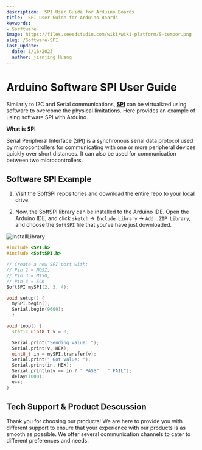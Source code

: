 ```yaml
---
description:  SPI User Guide for Arduino Boards
title:  SPI User Guide for Arduino Boards
keywords:
- Sorftware
image: https://files.seeedstudio.com/wiki/wiki-platform/S-tempor.png
slug: /Software-SPI
last_update:
  date: 1/16/2023
  author: jianjing Huang
---
```


# Arduino Software SPI User Guide

Similarly to I2C and Serial communications, [**SPI**](https://www.arduino.cc/en/reference/SPI) can be virtualized using software to overcome the physical limitations. Here provides an example of using software SPI with Arduino.

**What is SPI**

Serial Peripheral Interface (SPI) is a synchronous serial data protocol used by microcontrollers for communicating with one or more peripheral devices quickly over short distances. It can also be used for communication between two microcontrollers.

## Software SPI Example

1. Visit the [SoftSPI](https://github.com/MajenkoLibraries/SoftSPI) repositories and download the entire repo to your local drive.

2. Now, the SoftSPI library can be installed to the Arduino IDE. Open the Arduino IDE, and click `sketch` -> `Include Library` -> `Add .ZIP Library`, and choose the `SoftSPI` file that you've have just downloaded.

![InstallLibrary](https://files.seeedstudio.com/wiki/Wio-Terminal/img/Xnip2019-11-21_15-50-13.jpg)

```cpp
#include <SPI.h>
#include <SoftSPI.h>

// Create a new SPI port with:
// Pin 2 = MOSI,
// Pin 3 = MISO,
// Pin 4 = SCK
SoftSPI mySPI(2, 3, 4);

void setup() {
  mySPI.begin();
  Serial.begin(9600);
  }

void loop() {
  static uint8_t v = 0;

  Serial.print("Sending value: ");
  Serial.print(v, HEX);
  uint8_t in = mySPI.transfer(v);
  Serial.print(" Got value: ");
  Serial.print(in, HEX);
  Serial.println(v == in ? " PASS" : " FAIL");
  delay(1000);
  v++;
}
```

## Tech Support & Product Descussion

Thank you for choosing our products! We are here to provide you with different support to ensure that your experience with our products is as smooth as possible. We offer several communication channels to cater to different preferences and needs.

<div class="button_tech_support_container">
<a href="https://forum.seeedstudio.com/" class="button_forum"></a> 
<a href="https://www.seeedstudio.com/contacts" class="button_email"></a>
</div>

<div class="button_tech_support_container">
<a href="https://discord.gg/eWkprNDMU7" class="button_discord"></a> 
<a href="https://github.com/Seeed-Studio/wiki-documents/discussions/69" class="button_discussion"></a>
</div>
